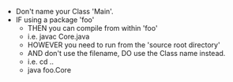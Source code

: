 * Don't name your Class 'Main'.
* IF using a package 'foo'
  * THEN you can compile from within 'foo'
  * i.e. javac Core.java
  * HOWEVER you need to run from the 'source root directory'
  * AND don't use the filename, DO use the Class name instead.
  * i.e. cd ..
  * java foo.Core 